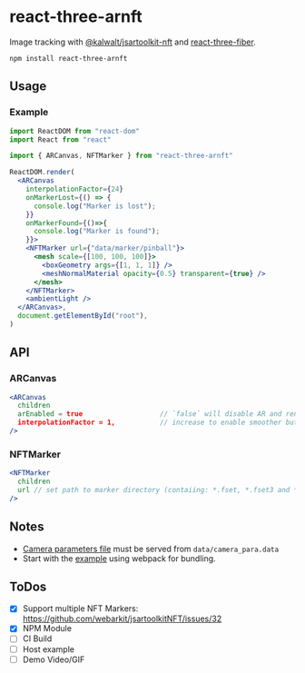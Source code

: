 # react-three-arnft

Image tracking with [@kalwalt/jsartoolkit-nft](https://github.com/webarkit/jsartoolkitNFT) and [react-three-fiber](https://github.com/pmndrs/react-three-fiber).

```
npm install react-three-arnft
```

## Usage

### Example

```jsx
import ReactDOM from "react-dom"
import React from "react"

import { ARCanvas, NFTMarker } from "react-three-arnft"

ReactDOM.render(
  <ARCanvas 
    interpolationFactor={24} 
    onMarkerLost={() => {
      console.log("Marker is lost");
    }}
    onMarkerFound={()=>{
      console.log("Marker is found");
    }}>
    <NFTMarker url={"data/marker/pinball"}>
      <mesh scale={[100, 100, 100]}>
        <boxGeometry args={[1, 1, 1]} />
        <meshNormalMaterial opacity={0.5} transparent={true} />
      </mesh>
    </NFTMarker>
    <ambientLight />
  </ARCanvas>,
  document.getElementById("root"),
)
```

## API

### ARCanvas

```jsx
<ARCanvas
  children
  arEnabled = true                   // `false` will disable AR and render children into regular r3f <Canvas />
  interpolationFactor = 1,           // increase to enable smoother but slower tracking
/>
```

### NFTMarker

```jsx
<NFTMarker
  children
  url // set path to marker directory (contaiing: *.fset, *.fset3 and *.iset)
/>
```

## Notes

- [Camera parameters file](./example/data/camera_para.dat) must be served from `data/camera_para.data`
- Start with the [example](./example) using webpack for bundling.

## ToDos

- [x] Support multiple NFT Markers: https://github.com/webarkit/jsartoolkitNFT/issues/32
- [x] NPM Module
- [ ] CI Build
- [ ] Host example
- [ ] Demo Video/GIF
